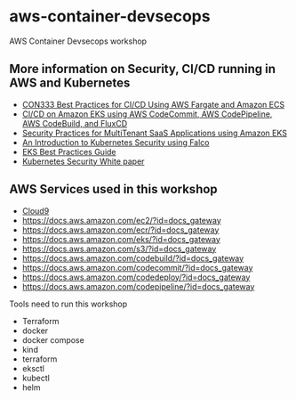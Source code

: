 # aws-container-devsecops
AWS Container Devsecops workshop


## More information on Security, CI/CD running in AWS and Kubernetes 

- [CON333 Best Practices for CI/CD Using AWS Fargate and Amazon ECS](https://d1.awsstatic.com/events/reinvent/2019/REPEAT_2_Best_practices_for_CICD_using_AWS_Fargate_and_Amazon_ECS_CON333-R2.pdf)
- [CI/CD on Amazon EKS using AWS CodeCommit, AWS CodePipeline, AWS CodeBuild, and FluxCD](https://aws.amazon.com/blogs/devops/ci-cd-on-amazon-eks-using-aws-codecommit-aws-codepipeline-aws-codebuild-and-fluxcd/)
- [Security Practices for MultiTenant SaaS Applications using Amazon EKS](https://d1.awsstatic.com/whitepapers/security-practices-for-multi-tenant-saas-apps-using-eks.pdf?did=wp_card&trk=wp_card)
- [An Introduction to Kubernetes Security using Falco](https://falco.org/blog/intro-k8s-security-monitoring/)
- [EKS Best Practices Guide](https://aws.github.io/aws-eks-best-practices/)
- [Kubernetes Security White paper](https://github.com/kubernetes/community/blob/master/sig-security/security-audit-2019/findings/Kubernetes%20White%20Paper.pdf)

## AWS Services used in this workshop 

- [Cloud9](https://aws.amazon.com/cloud9/)
- https://docs.aws.amazon.com/ec2/?id=docs_gateway
- https://docs.aws.amazon.com/ecr/?id=docs_gateway
- https://docs.aws.amazon.com/eks/?id=docs_gateway
- https://docs.aws.amazon.com/s3/?id=docs_gateway
- https://docs.aws.amazon.com/codebuild/?id=docs_gateway
- https://docs.aws.amazon.com/codecommit/?id=docs_gateway
- https://docs.aws.amazon.com/codedeploy/?id=docs_gateway
- https://docs.aws.amazon.com/codepipeline/?id=docs_gateway

Tools need to run this workshop

- Terraform 
- docker 
- docker compose 
- kind 
- terraform 
- eksctl 
- kubectl 
- helm